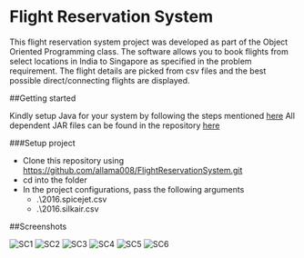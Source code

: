 # Flight Reservation System 

This flight reservation system project was developed as part of the Object Oriented Programming class. The software allows you to book flights from select locations in India to Singapore as specified in the problem requirement. The flight details are picked from csv files and the best possible direct/connecting flights are displayed.

##Getting started

Kindly setup Java for your system by following the steps mentioned [here](https://www.geeksforgeeks.org/setting-environment-java/)
All dependent JAR files can be found in the repository [here](/dist/lib/)

###Setup project

  - Clone this repository using https://github.com/allama008/FlightReservationSystem.git
  - cd into the folder
  - In the project configurations, pass the following arguments
    - .\2016.spicejet.csv
    - .\2016.silkair.csv

##Screenshots

![SC1](https://user-images.githubusercontent.com/18086827/149376711-693903ca-c01c-4b2f-9c3a-a0dcc912324d.png)
![SC2](https://user-images.githubusercontent.com/18086827/149376733-404f8d54-fd42-4f2b-9dec-12125c5045a4.png)
![SC3](https://user-images.githubusercontent.com/18086827/149376742-5a104b16-7378-441f-8aba-8294051be48c.png)
![SC4](https://user-images.githubusercontent.com/18086827/149376750-24448c59-b2e7-4171-8639-58d00a8ceeb0.png)
![SC5](https://user-images.githubusercontent.com/18086827/149376758-596ff360-ec29-4f01-9090-d81b7a20c32d.png)
![SC6](https://user-images.githubusercontent.com/18086827/149376772-fc05ed63-62de-4cf3-a093-52117ba8ca59.png)
